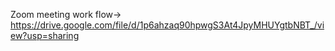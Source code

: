 Zoom meeting work flow-> https://drive.google.com/file/d/1p6ahzaq90hpwgS3At4JpyMHUYgtbNBT_/view?usp=sharing
